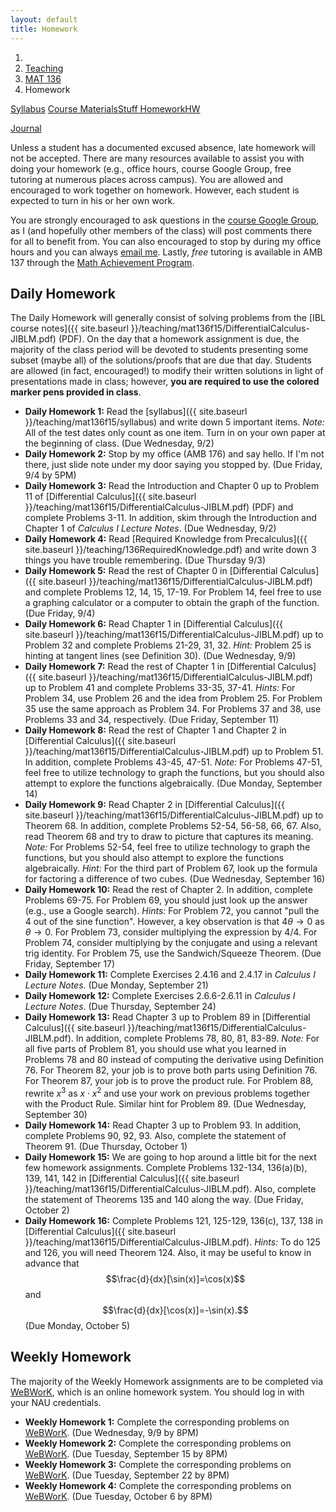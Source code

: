 ```yaml
---
layout: default
title: Homework
---
```

<ol class="breadcrumb">
  <li><a href="/"><i class="fa fa-home"></i></a></li>
  <li><a href="/teaching/">Teaching</a></li>
  <li><a href="/teaching/mat136f15">MAT 136</a></li>
  <li class="active">Homework</li>
</ol>

<div class="row">
<div class="col-xs-12">
<div class="btn-group btn-group-justified">
<a class="btn btn-default btn-success" href="{{site.baseurl}}/teaching/mat136f15/syllabus/">Syllabus</a>

<a class="btn btn-default btn-primary" href="{{site.baseurl}}/teaching/mat136f15/materials/">
<span class="hidden-xs">Course Materials</span><span class="visible-xs">Stuff</span>
</a>

<a class="btn btn-default btn-warning" href="{{site.baseurl}}/teaching/mat136f15/homework/">
<span class="hidden-xs">Homework</span><span class="visible-xs">HW</span>
</a>

<a class="btn btn-default btn-info" href="{{site.baseurl}}/teaching/mat136f15/journal/">Journal</a>
</div>
</div>
</div>

Unless a student has a documented excused absence, late homework will not be accepted.  There are many resources available to assist you with doing your homework (e.g., office hours, course Google Group, free tutoring at numerous places across campus). You are allowed and encouraged to work together on homework.  However, each student is expected to turn in his or her own work.

You are strongly encouraged to ask questions in the [course Google Group](https://groups.google.com/forum/#!forum/mat-136-google-group-fall-2015), as I (and hopefully other members of the class) will post comments there for all to benefit from.  You can also encouraged to stop by during my office hours and you can always [email me](mailto:dana.ernst@nau.edu).  Lastly, *free* tutoring is available in AMB 137 through the [Math Achievement Program](http://nau.edu/student-learning-centers/).

## Daily Homework ##

The Daily Homework will generally consist of solving problems from the [IBL course notes]({{ site.baseurl }}/teaching/mat136f15/DifferentialCalculus-JIBLM.pdf) (PDF).  On the day that a homework assignment is due, the majority of the class period will be devoted to students presenting some subset (maybe all) of the solutions/proofs that are due that day. Students are allowed (in fact, encouraged!) to modify their written solutions in light of presentations made in class; however, **you are required to use the colored marker pens provided in class**.

- **Daily Homework 1:** Read the [syllabus]({{ site.baseurl }}/teaching/mat136f15/syllabus) and write down 5 important items.  *Note:*  All of the test dates only count as one item.  Turn in on your own paper at the beginning of class. (Due Wednesday, 9/2)
- **Daily Homework 2:** Stop by my office (AMB 176) and say hello. If I'm not there, just slide note under my door saying you stopped by. (Due Friday, 9/4 by 5PM)
- **Daily Homework 3:** Read the Introduction and Chapter 0 up to Problem 11 of [Differential Calculus]({{ site.baseurl }}/teaching/mat136f15/DifferentialCalculus-JIBLM.pdf) (PDF) and complete Problems 3-11.  In addition, skim through the Introduction and Chapter 1 of *Calculus I Lecture Notes*. (Due Wednesday, 9/2)
- **Daily Homework 4:** Read [Required Knowledge from Precalculus]({{ site.baseurl }}/teaching/136RequiredKnowledge.pdf) and write down 3 things you have trouble remembering. (Due Thursday 9/3)
- **Daily Homework 5:** Read the rest of Chapter 0 in [Differential Calculus]({{ site.baseurl }}/teaching/mat136f15/DifferentialCalculus-JIBLM.pdf) and complete Problems 12, 14, 15, 17-19. For Problem 14, feel free to use a graphing calculator or a computer to obtain the graph of the function. (Due Friday, 9/4)
- **Daily Homework 6:** Read Chapter 1 in [Differential Calculus]({{ site.baseurl }}/teaching/mat136f15/DifferentialCalculus-JIBLM.pdf) up to Problem 32 and complete Problems 21-29, 31, 32. *Hint:* Problem 25 is hinting at tangent lines (see Definition 30). (Due Wednesday, 9/9)
- **Daily Homework 7:** Read the rest of Chapter 1 in [Differential Calculus]({{ site.baseurl }}/teaching/mat136f15/DifferentialCalculus-JIBLM.pdf) up to Problem 41 and complete Problems 33-35, 37-41. *Hints:* For Problem 34, use Problem 26 and the idea from Problem 25. For Problem 35 use the same approach as Problem 34. For Problems 37 and 38, use Problems 33 and 34, respectively. (Due Friday, September 11)
- **Daily Homework 8:** Read the rest of Chapter 1 and Chapter 2 in [Differential Calculus]({{ site.baseurl }}/teaching/mat136f15/DifferentialCalculus-JIBLM.pdf) up to Problem 51.  In addition, complete Problems 43-45, 47-51. *Note:* For Problems 47-51, feel free to utilize technology to graph the functions, but you should also attempt to explore the functions algebraically. (Due Monday, September 14)
- **Daily Homework 9:** Read Chapter 2 in [Differential Calculus]({{ site.baseurl }}/teaching/mat136f15/DifferentialCalculus-JIBLM.pdf) up to Theorem 68.  In addition, complete Problems 52-54, 56-58, 66, 67. Also, read Theorem 68 and try to draw to picture that captures its meaning. *Note:* For Problems 52-54, feel free to utilize technology to graph the functions, but you should also attempt to explore the functions algebraically. *Hint:* For the third part of Problem 67, look up the formula for factoring a difference of two cubes. (Due Wednesday, September 16)
- **Daily Homework 10:**  Read the rest of Chapter 2.  In addition, complete Problems 69-75. For Problem 69, you should just look up the answer (e.g., use a Google search). *Hints:* For Problem 72, you cannot "pull the 4 out of the sine function".  However, a key observation is that $4\theta\to 0$ as $\theta\to 0$. For Problem 73, consider multiplying the expression by $4/4$.  For Problem 74, consider multiplying by the conjugate and using a relevant trig identity.  For Problem 75, use the Sandwich/Squeeze Theorem. (Due Friday, September 17)
- **Daily Homework 11:** Complete Exercises 2.4.16 and 2.4.17 in *Calculus I Lecture Notes*. (Due Monday, September 21)
- **Daily Homework 12:** Complete Exercises 2.6.6-2.6.11 in *Calculus I Lecture Notes*. (Due Thursday, September 24)
- **Daily Homework 13:** Read Chapter 3 up to Problem 89 in [Differential Calculus]({{ site.baseurl }}/teaching/mat136f15/DifferentialCalculus-JIBLM.pdf).  In addition, complete Problems 78, 80, 81, 83-89. *Note:* For all five parts of Problem 81, you should use what you learned in Problems 78 and 80 instead of computing the derivative using Definition 76.  For Theorem 82, your job is to prove both parts using Definition 76.  For Theorem 87, your job is to prove the product rule. For Problem 88, rewrite $x^3$ as $x\cdot x^2$ and use your work on previous problems together with the Product Rule.  Similar hint for Problem 89. (Due Wednesday, September 30)
- **Daily Homework 14:** Read Chapter 3 up to Problem 93. In addition, complete Problems 90, 92, 93.  Also, complete the statement of Theorem 91. (Due Thursday, October 1)
- **Daily Homework 15:** We are going to hop around a little bit for the next few homework assignments.  Complete Problems 132-134, 136(a)(b), 139, 141, 142 in [Differential Calculus]({{ site.baseurl }}/teaching/mat136f15/DifferentialCalculus-JIBLM.pdf).  Also, complete the statement of Theorems 135 and 140 along the way.  (Due Friday, October 2)
- **Daily Homework 16:** Complete Problems 121, 125-129, 136(c), 137, 138 in [Differential Calculus]({{ site.baseurl }}/teaching/mat136f15/DifferentialCalculus-JIBLM.pdf).  *Hints:* To do 125 and 126, you will need Theorem 124.  Also, it may be useful to know in advance that $$\frac{d}{dx}[\sin(x)]=\cos(x)$$ and $$\frac{d}{dx}[\cos(x)]=-\sin(x).$$ (Due Monday, October 5)

<!--
- **Daily Homework 12:** Complete Exercises 2.5.5, 2.5.6, and 2.5.8 in *Calculus I Lecture Notes*. (Due Wednesday, September 17)
- **Daily Homework 13:** Complete practice problems 4 and 5 from the Chapters 1-2 Review from *Calculus I Lecture Notes*. (Due Thursday, September 18)

- **Daily Homework 15:** Complete Problems 132-134, 136(a)(b), 139, 141, 142.  Also, complete the statement of Theorems 135 and 140 along the way.  (Due Wednesday, September 24)
- **Daily Homework 16:** Complete Problems 121, 125-129, 136(c), 137, 138.  *Hints:* To do 125 and 126, you will need Theorem 124.  Also, it may be useful to know that $$\frac{d}{dx}[\sin(x)]=\cos(x)$$ and $$\frac{d}{dx}[\cos(x)]=-\sin(x).$$
To compute the derivatives of the functions for Problem 137, you should use the derivatives that I just mentioned and the quotient rule.  (Due Friday, September 26)
- **Daily Homework 17:** Complete Problems 149-153.  *Hints:* It will be useful to know that $$\frac{d}{dx}[e^x]=e^x$$ and $$\frac{d}{dx}[b^x]=b^x\ln(b).$$
You'll prove that the first formula is correct in Problem 150.  For now, you can just assume that the second formula is correct. (Due Monday, September 29)
- **Daily Homework 18:** Complete Problems 160, 163-166.  *Hints:* It will be useful to know that for $x>0$ $$\frac{d}{dx}[\ln(x)]=\frac{1}{x}$$ and $$\frac{d}{dx}[\log_b(x)]=\frac{1}{x\ln(b)}.$$ Also, when the author of the notes writes $\overline{f}$, you should just write $f^{-1}$. (Due Wednesday, October 1)
- **Daily Homework 19:** Complete Exercises 3.10.2 and 3.10.3 from *Calculus I Lecture Notes*. (Due Friday, October 3)
- **Daily Homework 20:** Complete Exercises 3.11.2 and 3.11.3 from *Calculus I Lecture Notes*. (Due Wednesday, October 8)
- **Daily Homework 21:** Complete any 10 problems from 15-38 in Section 3.13 of *Calculus I Lecture Notes*. (Due Thursday, October 9)
- **Daily Homework 22:** Complete all 11 parts of Exercise 4.1.6 in Section 4.1 of *Calculus I Lecture Notes*. (Due Wednesday, October 15)
- **Daily Homework 23:** Complete Problems 94, 97-100, 102, 103 in [Differential Calculus](http://teaching.danaernst.com/files/fall2014/mat136/DifferentialCalculus-JIBLM.pdf) (PDF).  Also, digest the relevant definitions nearby.  (Due Thursday, October 16)
- **Daily Homework 24:** Complete Problems 104-113 in [Differential Calculus](http://teaching.danaernst.com/files/fall2014/mat136/DifferentialCalculus-JIBLM.pdf) (PDF).  (Due Friday, October 17)
- **Daily Homework 25:** Complete Problems 114-119 in [Differential Calculus](http://teaching.danaernst.com/files/fall2014/mat136/DifferentialCalculus-JIBLM.pdf) (PDF).  (Due Monday, October 20)
- **Daily Homework 26:** Complete the following exercises.  (Due Thursday, October 23)
    1. Sketch a graph of the function with the following properties:
        - $f(-4)=2$, $f(-2)=5$, $f(-1)=2$, and $f(0)=0$
        - vertical asymptote at $x=3$ such that $\displaystyle \lim_{x \to 3^{-}}f(x)=-\infty$ and $\displaystyle \lim_{x \to 3^{+}}f(x)=\infty$
        - horizontal asymptote at $y=0$ such that $\displaystyle \lim_{x \to \infty}f(x)=0$ and $\displaystyle \lim_{x \to -\infty}f(x)=0$
        - $f'(-2)=0$ and $f'(0)=0$
        - $f'(x) >0$ on $(-\infty,-2)$
        - $f'(x)&lt; 0$ on $(-2,0)$, $(0,3)$, and $(3,\infty)$
        - $f^{\prime\prime}(-4)=0$, $f^{\prime\prime}(-1)=0$, and $f^{\prime\prime}(0)=0$
        - $f^{\prime\prime}(x) >0$ on $(-\infty, -4)$, $(-1,0)$, and $(3,\infty)$
        - $f^{\prime\prime}(x) <0$ on $(-4,-1)$ and $(0,3)$
    2. Sketch the graph of the following functions by following the algorithm we discussed in class.
        - $f(x) = \displaystyle \frac{x^2}{x-2}$
        - $g(x) = \displaystyle xe^x$
- **Daily Homework 27:** Complete the following exercises. (Due Friday, October 24)
    1. Sketch the graph of a function that is continuous on $[0,4]$, has an absolute min at 1, an absolute max at 2 and a local min at 3.
    2. Sketch the graph of a function on $[1,4]$ that has an absolute max but no absolute min.
    3. Sketch the graph of a function on $[1,4]$ that is *not* continuous but has both an absolute max and an absolute min.
    4. Find the absolute max and absolute min values of $f$ on the given interval.  You may assume the function is continuous on the interval.
        - $f(x)=3x^4-4x^3-12x^2+1$, $[-2,3]$
        - $f(x)=x-\ln(x)$, $[0.5,2]$  (You may use a calculator to evaluate $x$-values after you have the critical numbers.)
        - $f(x)=x-2\arctan(x)$, $[0,4]$
- **Daily Homework 28:** Complete corresponding problems on WeBWorK.  (Due Monday, October 27 by 8:00pm)
- **Daily Homework 29:** Complete Problems 167-169 in [Differential Calculus](http://teaching.danaernst.com/files/fall2014/mat136/DifferentialCalculus-JIBLM.pdf) (PDF). In addition, complete any 4 parts of Exercise 4.5.3 in Section 4.5 of *Calculus I Lecture Notes*. (Due Wednesday, October 29)
- **Daily Homework 30:** Complete Problems 179-183 in [Differential Calculus](http://teaching.danaernst.com/files/fall2014/mat136/DifferentialCalculus-JIBLM.pdf) (PDF). (Due Wednesday, November 5)
- **Daily Homework 31:** Complete Problems 185-197 in [Differential Calculus](http://teaching.danaernst.com/files/fall2014/mat136/DifferentialCalculus-JIBLM.pdf) (PDF). (Due Thursday, November 6)
- **Daily Homework 32:** Complete Problems 198, 200-204, 206-208 in [Differential Calculus](http://teaching.danaernst.com/files/fall2014/mat136/DifferentialCalculus-JIBLM.pdf) (PDF). (Due Friday, November 7)
- **Daily Homework 33:** Complete Problems 211-216 in [Differential Calculus](http://teaching.danaernst.com/files/fall2014/mat136/DifferentialCalculus-JIBLM.pdf) (PDF). (Due Monday, November 10)
- **Daily Homework 34:** Complete Problems 218-224 in [Differential Calculus](http://teaching.danaernst.com/files/fall2014/mat136/DifferentialCalculus-JIBLM.pdf) (PDF). (Due Thursday, November 13)
- **Daily Homework 35:** Complete Problems 225-227 in [Differential Calculus](http://teaching.danaernst.com/files/fall2014/mat136/DifferentialCalculus-JIBLM.pdf) (PDF). In addition, complete the following. (Due Thursday, November 13)
    1. Consider the integral $\displaystyle \int_0^1 3x+1\ dx$.
        - Compute the value of the integral using a limit of Riemann sums and right endpoints.
        - Verify that your answer is correct by interpreting the integral in terms of areas of geometric shapes.
    2. Compute the value of $\displaystyle \int_0^1 x^2-4x\ dx$ using a limit of Riemann sums and right endpoints.
- **Daily Homework 36:** Complete Problems 228-232 in [Differential Calculus](http://teaching.danaernst.com/files/fall2014/mat136/DifferentialCalculus-JIBLM.pdf) (PDF). (Due Monday, November 17)
- **Daily Homework 37:** Complete Problems 233-236 in [Differential Calculus](http://teaching.danaernst.com/files/fall2014/mat136/DifferentialCalculus-JIBLM.pdf) (PDF). (Due Wednesday, November 19)
- **Daily Homework 38:** Complete Exercises 5.6.5(5) and 5.6.6 in Section 5.6 of *Calculus I Lecture Notes*. In addition, complete exercises 17-19, 35, plus any 4 more from Section 5.8 of *Calculus I Lecture Notes*. (Due Thursday, November 20)
- **Daily Homework 39:** Complete Exercises 5.7.5 (replace $\sinh(x)$ with $\sin(x)$ on part 4), 5.7.7, 5.7.10, 5.7.11 in Section 5.7 of *Calculus I Lecture Notes*. (Due Friday, November 21)
- **Daily Homework 40:** Complete corresponding problems on WeBWorK. Be sure to also complete the problems on paper as we will be presenting the problems on Wednesday. (Due by 9:10am on Thursday, December 4)
-->

## Weekly Homework ##

The majority of the Weekly Homework assignments are to be completed via [WeBWorK](https://webwork.math.nau.edu/webwork2/DErnst_136), which is an online homework system. You should log in with your NAU credentials.

- **Weekly Homework 1:** Complete the corresponding problems on [WeBWorK](https://webwork.math.nau.edu/webwork2/DErnst_136). (Due Wednesday, 9/9 by 8PM)
- **Weekly Homework 2:** Complete the corresponding problems on [WeBWorK](https://webwork.math.nau.edu/webwork2/DErnst_136). (Due Tuesday, September 15 by 8PM)
- **Weekly Homework 3:** Complete the corresponding problems on [WeBWorK](https://webwork.math.nau.edu/webwork2/DErnst_136). (Due Tuesday, September 22 by 8PM)
- **Weekly Homework 4:** Complete the corresponding problems on [WeBWorK](https://webwork.math.nau.edu/webwork2/DErnst_136). (Due Tuesday, October 6 by 8PM)
